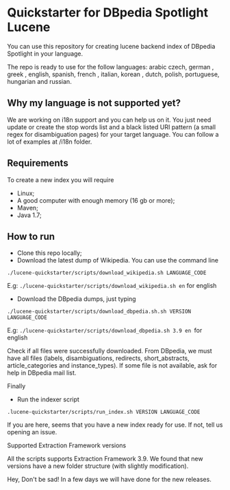 Quickstarter for DBpedia Spotlight Lucene
===================

You can use this repository for creating lucene backend index of DBpedia Spotlight in your language.

The repo is ready to use for the follow languages: arabic  czech, german , greek , english, spanish, french , italian, korean , dutch, polish, portuguese, hungarian and russian.

## Why my language is not supported yet?

We are working on i18n support and you can help us on it. You just need update or create the stop words list and a black listed URI pattern (a small regex for disambiguation pages) for your target language. You can follow a lot of examples at /i18n folder.

## Requirements

To create a new  index you will require

* Linux;
* A good computer with enough memory (16 gb or more);
* Maven;
* Java 1.7;
 

## How to run

 * Clone this repo locally;
 * Download the latest dump of Wikipedia. You can use the command line
 
  `./lucene-quickstarter/scripts/download_wikipedia.sh LANGUAGE_CODE`
  
   E.g: `./lucene-quickstarter/scripts/download_wikipedia.sh en`  for english

 * Download the DBpedia dumps, just typing 
 
 `./lucene-quickstarter/scripts/download_dbpedia.sh.sh VERSION LANGUAGE_CODE`
 
   E.g: `./lucene-quickstarter/scripts/download_dbpedia.sh 3.9 en `for english

  Check if all files were successfully downloaded. From DBpedia, we must have all files (labels, disambiguations, redirects, short_abstracts, article_categories and instance_types). If some file is not available, ask for help in DBpedia mail list.
  
  Finally
  
  * Run the indexer script
  
  `.lucene-quickstarter/scripts/run_index.sh VERSION LANGUAGE_CODE`

If you are here, seems that you have a new index ready for use. If not, tell us opening an issue.

Supported Extraction Framework versions

All the scripts supports Extraction Framework 3.9. We found that new versions have a new folder structure (with slightly modification). 

Hey, Don't be sad!  In a few days we will have done for the new releases.  
  






